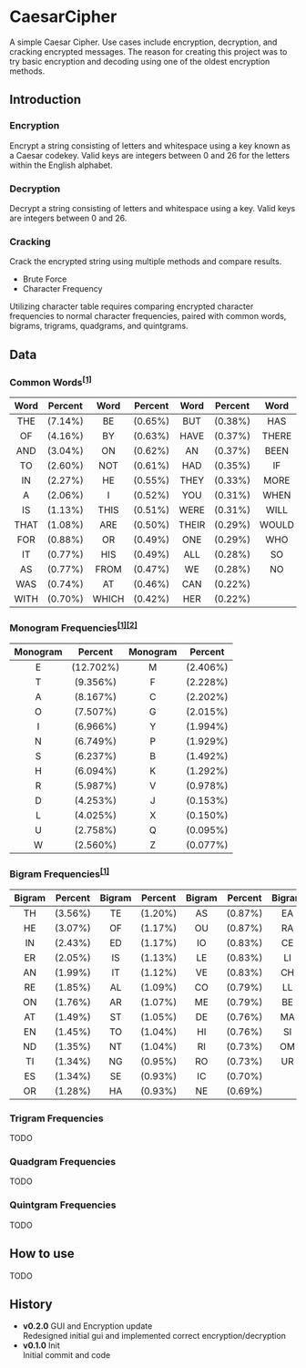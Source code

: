 # CaesarCipher
A simple Caesar Cipher. Use cases include encryption, decryption, and cracking encrypted messages. The reason for
creating this project was to try basic encryption and decoding using one of the oldest encryption methods.

## Introduction

### Encryption
Encrypt a string consisting of letters and whitespace using a key known as a Caesar codekey. Valid keys are integers 
between 0 and 26 for the letters within the English alphabet.

### Decryption
Decrypt a string consisting of letters and whitespace using a key. Valid keys are integers between 0 and 26.

### Cracking
Crack the encrypted string using multiple methods and compare results.
* Brute Force  
* Character Frequency  

Utilizing character table requires comparing encrypted character frequencies to normal character frequencies, 
paired with common words, bigrams, trigrams, quadgrams, and quintgrams.

## Data 

### Common Words<sup>[[1]](http://norvig.com/mayzner.html)</sup>


| Word | Percent | Word | Percent | Word | Percent | Word | Percent |
| :---: | :---: | :---: | :---: | :---: | :---: | :---: | :---: |
| THE | (7.14%) | BE | (0.65%) | BUT | (0.38%) | HAS | (0.22%) |
| OF | (4.16%) | BY | (0.63%) | HAVE | (0.37%) | THERE | (0.22%) |
| AND | (3.04%) | ON | (0.62%) | AN | (0.37%) | BEEN | (0.22%) |
| TO | (2.60%) | NOT | (0.61%) | HAD | (0.35%) | IF | (0.21%) |
| IN | (2.27%) | HE | (0.55%) | THEY | (0.33%) | MORE | (0.21%) |
| A | (2.06%) | I | (0.52%) | YOU | (0.31%) | WHEN | (0.20%) |
| IS | (1.13%) | THIS | (0.51%) | WERE | (0.31%) | WILL | (0.20%) |
| THAT | (1.08%) | ARE | (0.50%) | THEIR | (0.29%) | WOULD | (0.20%) |
| FOR | (0.88%) | OR | (0.49%) | ONE | (0.29%) | WHO | (0.20%) |
| IT | (0.77%) | HIS | (0.49%) | ALL | (0.28%) | SO | (0.19%) |
| AS | (0.77%) | FROM | (0.47%) | WE | (0.28%) | NO | (0.19%) |
| WAS | (0.74%) | AT | (0.46%) | CAN | (0.22%) |
| WITH | (0.70%) | WHICH | (0.42%) | HER | (0.22%) |

### Monogram Frequencies<sup>[[1]](http://norvig.com/mayzner.html)</sup><sup>[[2]](https://en.wikipedia.org/wiki/Letter_frequency)</sup>

| Monogram | Percent | Monogram | Percent |
| :---: | :---: | :---: | :---: |
| E | (12.702%) | M | (2.406%)
| T | (9.356%) | F | (2.228%)
| A | (8.167%) | C | (2.202%)
| O | (7.507%) | G | (2.015%)
| I | (6.966%) | Y | (1.994%)
| N | (6.749%) | P | (1.929%)
| S | (6.237%) | B | (1.492%)
| H | (6.094%) | K | (1.292%)
| R | (5.987%) | V | (0.978%)
| D | (4.253%) | J | (0.153%)
| L | (4.025%) | X | (0.150%)
| U | (2.758%) | Q | (0.095%)
| W | (2.560%) | Z | (0.077%)


### Bigram Frequencies<sup>[[1]](http://norvig.com/mayzner.html)</sup>

| Bigram | Percent | Bigram | Percent | Bigram | Percent | Bigram | Percent |
| :---: | :---: | :---: | :---: | :---: | :---: | :---: | :---: |
| TH | (3.56%) | TE | (1.20%) | AS | (0.87%) | EA | (0.69%) |
| HE | (3.07%) | OF | (1.17%) | OU | (0.87%) | RA | (0.69%) |
| IN | (2.43%) | ED | (1.17%) | IO | (0.83%) | CE | (0.65%) |
| ER | (2.05%) | IS | (1.13%) | LE | (0.83%) | LI | (0.62%) |
| AN | (1.99%) | IT | (1.12%) | VE | (0.83%) | CH | (0.60%) |
| RE | (1.85%) | AL | (1.09%) | CO | (0.79%) | LL | (0.58%) |
| ON | (1.76%) | AR | (1.07%) | ME | (0.79%) | BE | (0.58%) |
| AT | (1.49%) | ST | (1.05%) | DE | (0.76%) | MA | (0.57%) |
| EN | (1.45%) | TO | (1.04%) | HI | (0.76%) | SI | (0.55%) |
| ND | (1.35%) | NT | (1.04%) | RI | (0.73%) | OM | (0.55%) |
| TI | (1.34%) | NG | (0.95%) | RO | (0.73%) | UR | (0.54%) |
| ES | (1.34%) | SE | (0.93%) | IC | (0.70%) |
| OR | (1.28%) | HA | (0.93%) | NE | (0.69%) |

### Trigram Frequencies
TODO

### Quadgram Frequencies
TODO

### Quintgram Frequencies
TODO

## How to use
TODO

## History
* **v0.2.0** GUI and Encryption update  
  Redesigned initial gui and implemented correct encryption/decryption
* **v0.1.0** Init  
  Initial commit and code
